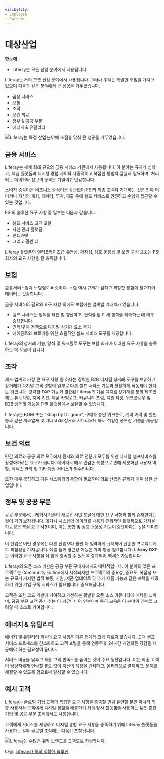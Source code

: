 ```yaml
---
visibility:
- Employee
- Partner
---
```

# 대상산업

**한눈에**

* Liferay는 모든 산업 분야에서 사용됩니다.

Liferay는 거의 모든 산업 분야에서 사용됩니다. 그러나 우리는 특별한 초점을 가지고 있으며 다음과 같은 분야에서 큰 성공을 거두었습니다.

* 금융 서비스
* 보험
* 조작
* 보건 의료
* 정부 & 공공 부문
* 에너지 & 유틸리티

![Liferay는 특정 산업 분야에 초점을 맞춰 큰 성공을 거두었습니다.](./target-industries/images/01.png)

## 금융 서비스

Liferay는 세계 최대 규모의 금융 서비스 기관에서 사용됩니다. 이 분야는 규제가 심하고, 핵심 플랫폼과 디지털 경험 사이의 다중적이고 복잡한 통합이 절실히 필요하며, 처리되는 데이터와 정보의 성격은 기밀이고 민감합니다.

소비자 중심이든 비즈니스 중심이든 상관없이 FSI의 최종 고객이 기대하는 것은 언제 어디서나 자신의 계좌, 데이터, 투자, 대출 등에 셀프 서비스로 안전하고 손쉽게 접근할 수 있는 것입니다.

FSI의 솔루션 요구 사항 중 일부는 다음과 같습니다.

* 셀프 서비스 고객 포털
* 자산 관리 플랫폼
* 인트라넷
* 그리고 훨씬 더

Liferay 플랫폼의 엔터프라이즈급 유연성, 확장성, 상호 운용성 및 보안 구성 요소는 FSI 회사의 요구 사항을 잘 충족합니다.

## 보험

금융서비스업과 보험업도 비슷하다. 보험 역시 규제가 심하고 복잡한 통합이 필요하며 데이터는 민감합니다.

금융 서비스의 필요와 요구 사항 외에도 보험에는 업계별 기대치가 있습니다.

* 셀프 서비스는 정책을 확인 및 갱신하고, 견적을 받고 새 정책을 획득하는 데 매우 중요합니다.
* 견적/구매 정책으로 디지털 상거래 요소 추가
* 에이전트와 브로커를 위한 효율적인 셀프 서비스 도구를 제공합니다.

Liferay의 상거래 기능, 양식 및 워크플로 도구는 보험 회사가 이러한 요구 사항을 충족하는 데 도움이 됩니다.

## 조작

제조 업계의 가장 큰 요구 사항 중 하나는 강력한 B2B 디지털 상거래 도구를 보유하고 상거래가 디지털 고객 경험의 일부로 다른 셀프 서비스 기능과 원활하게 작동해야 한다는 것입니다. 강력한 DXP 기능과 결합된 Liferay의 기본 디지털 상거래를 통해 제조업체는 튜토리얼, 지식 기반, 제품 카탈로그, 커뮤니티 포럼, 지원 티켓, 워크플로우 및 B2B 상거래 기능을 단일 플랫폼에서 보유할 수 있습니다.

Liferay는 BOM 또는 "Shop by Diagram", 구매자 승인 워크플로, 계약 가격 및 할인 등과 같은 제조업체 및 기타 B2B 상거래 시나리오에 특히 적합한 풍부한 기능을 제공합니다.

## 보건 의료

민간 의료와 공공 의료 모두에서 환자와 의료 전문가 모두를 위한 디지털 셀프서비스를 활성화하려는 요구가 큽니다. 데이터의 매우 민감한 특성으로 인해 세분화된 사용자 역할, 액세스 관리 및 기타 계정 서비스가 필수입니다.

또한 매우 복잡하고 다른 시스템과의 통합이 필요하며 의료 산업은 규제가 매우 심한 산업입니다.

## 정부 및 공공 부문

공공 부문에서는 레거시 기술이 새로운 시민 포털에 대한 요구 사항과 함께 존재한다는 것이 거의 보장됩니다. 레거시 시스템의 데이터를 사용자 친화적인 플랫폼으로 가져올 가능성은 핵심 요구 사항이며, 이는 통합 및 상호 운용성 기능이 중요하다는 것을 의미합니다.

이 산업은 어떤 경우에는 다른 산업보다 훨씬 더 엄격하게 규제되어 단순한 프로젝트에도 복잡성을 가져옵니다. 예를 들어 접근성 기능은 거의 항상 필요합니다.  Liferay DXP는 이러한 요구 사항을 더 쉽게 충족할 수 있도록 설계되어 액세스 가능합니다.

Liferay의 오픈 소스 기반은 공공 부문 구매자에게도 매력적입니다. 이 분야의 많은 프로젝트는 Community Edition에서 시작되지만 프로젝트의 중요성, 중요도, 복잡성 또는 규모가 커지면 법적 보증, 지원, 제품 업데이트 및 추가 제품 기능과 같은 혜택을 제공하기 위한 기업 구독 서비스가 필요합니다. 중요해집니다.

고객은 또한 코드 기반에 기여하고 개선하는 활발한 오픈 소스 커뮤니티에 매력을 느끼며, 공공 부문 고객 중 다수는 이 커뮤니티의 일부이며 특히 교육을 이 분야의 일부로 고려할 때 스스로 기여합니다.

## 에너지 & 유틸리티

에너지 및 유틸리티 회사의 요구 사항은 다른 업계와 크게 다르지 않습니다. 고객 셀프 서비스 프로세스를 간소화하고 고객 포털을 통해 연중무휴 24시간 개인화된 경험을 제공해야 하는 필요성이 큽니다.

서비스 비용을 낮추고 최종 고객 만족도를 높이는 것이 주요 동인입니다. 이는 최종 고객이 담당자에게 연락할 필요 없이 자신의 계정을 관리하고, 온라인으로 결제하고, 문제를 해결할 수 있도록 함으로써 달성할 수 있습니다.

## 예시 고객

Liferay는 글로벌 기업 고객의 복잡한 요구 사항을 충족할 만큼 유연할 뿐만 아니라 최종 사용자와 고객에게 디지털 경험을 제공하기 위해 당사 플랫폼을 사용하는 많은 중견 기업 및 공공 부문 조직에서도 사용됩니다.

고객에게 서비스를 제공하고 디지털 경험 요구 사항을 충족하기 위해 Liferay 플랫폼을 사용하는 일부 글로벌 조직에는 다음이 포함됩니다.

![Liferay는 수많은 유명 브랜드를 고객으로 자랑합니다.](./target-industries/images/02.png)

다음: [Liferay가 특히 적합한 솔루션](./target-solutions.md).
